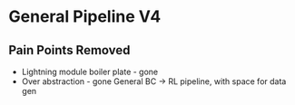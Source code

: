 # General Pipeline V4

## Pain Points Removed

- Lightning module boiler plate - gone
- Over abstraction - gone
General BC -> RL pipeline, with space for data gen
